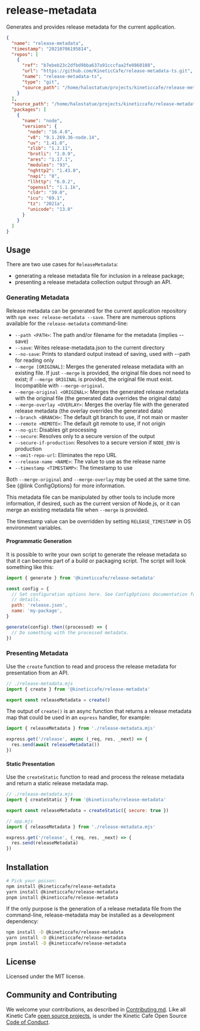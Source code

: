 # release-metadata

Generates and provides release metadata for the current application.

```json
{
  "name": "release-metadata",
  "timestamp": "20210706195814",
  "repos": [
    {
      "ref": "b7ebeb23c2dfbd9bba637a91cccfaa2fe0860108",
      "url": "https://github.com/KineticCafe/release-metadata-ts.git",
      "name": "release-metadata-ts",
      "type": "git",
      "source_path": "/home/halostatue/projects/kineticcafe/release-metadata/release-metadata-ts"
    }
  ],
  "source_path": "/home/halostatue/projects/kineticcafe/release-metadata/release-metadata-ts",
  "packages": [
    {
      "name": "node",
      "versions": {
        "node": "16.4.0",
        "v8": "9.1.269.36-node.14",
        "uv": "1.41.0",
        "zlib": "1.2.11",
        "brotli": "1.0.9",
        "ares": "1.17.1",
        "modules": "93",
        "nghttp2": "1.43.0",
        "napi": "8",
        "llhttp": "6.0.2",
        "openssl": "1.1.1k",
        "cldr": "39.0",
        "icu": "69.1",
        "tz": "2021a",
        "unicode": "13.0"
      }
    }
  ]
}
```

## Usage

There are two use cases for `ReleaseMetadata`:

- generating a release metadata file for inclusion in a release package;
- presenting a release metadata collection output through an API.

### Generating Metadata

Release metadata can be generated for the current application repository with
`npm exec release-metadata --save`. There are numerous options available for the
`release-metadata` command-line:

- `--path <PATH>`: The path and/or filename for the metadata (implies --save)
- `--save`: Writes release-metadata.json to the current directory
- `--no-save`: Prints to standard output instead of saving, used with --path for
  reading only
- `--merge [ORIGINAL]`: Merges the generated release metadata with an existing
  file. If just `--merge` is provided, the original file does not need to exist;
  if `--merge ORIGINAL` is provided, the original file must exist. Incompatible
  with `--merge-original`.
- `--merge-original <ORIGINAL>`: Merges the generated release metadata with the
  original file (the generated data overrides the original data)
- `--merge-overlay <OVERLAY>`: Merges the overlay file with the generated
  release metadata (the overlay overrides the generated data)
- `--branch <BRANCH>`: The default git branch to use, if not main or master
- `--remote <REMOTE>`: The default git remote to use, if not origin
- `--no-git`: Disables git processing
- `--secure`: Resolves only to a secure version of the output
- `--secure-if-production`: Resolves to a secure version if `NODE_ENV` is
  production
- `--omit-repo-url`: Eliminates the repo URL
- `--release-name <NAME>`: The value to use as the release name
- `--timestamp <TIMESTAMP>`: The timestamp to use

Both `--merge-original` and `--merge-overlay` may be used at the same time. See
{@link ConfigOptions} for more information.

This metadata file can be manipulated by other tools to include more
information, if desired, such as the current version of Node.js, or it can
merge an existing metadata file when `--merge` is provided.

The timestamp value can be overridden by setting `RELEASE_TIMESTAMP` in
OS environment variables.

#### Programmatic Generation

It is possible to write your own script to generate the release metadata so that
it can become part of a build or packaging script. The script will look
something like this:

```javascript
import { generate } from '@kineticcafe/release-metadata'

const config = {
  // Set configuration options here. See ConfigOptions documentation for
  // details.
  path: 'release.json',
  name: 'my-package',
}

generate(config).then((processed) => {
  // Do something with the processed metadata.
})
```

### Presenting Metadata

Use the `create` function to read and process the release metadata for
presentation from an API.

```javascript
// ./release-metadata.mjs
import { create } from '@kineticcafe/release-metadata'

export const releaseMetadata = create()
```

The output of `create()` is an async function that returns a release metadata
map that could be used in an `express` handler, for example:

```javascript
import { releaseMetadata } from './release-metadata.mjs'

express.get('/release', async (_req, res, _next) => {
  res.send(await releaseMetadata())
})
```

#### Static Presentation

Use the `createStatic` function to read and process the release metadata and
return a static release metadata map.

```javascript
// ./release-metadata.mjs
import { createStatic } from '@kineticcafe/release-metadata'

export const releaseMetadata = createStatic({ secure: true })

// app.mjs
import { releaseMetadata } from './release-metadata.mjs'

express.get('/release', (_req, res, _next) => {
  res.send(releaseMetadata)
})
```

## Installation

```sh
# Pick your poison:
npm install @kineticcafe/release-metadata
yarn install @kineticcafe/release-metadata
pnpm install @kineticcafe/release-metadata
```

If the only purpose is the generation of a release metadata file from the
command-line, release-metadata may be installed as a development dependency:

```sh
npm install -D @kineticcafe/release-metadata
yarn install -D @kineticcafe/release-metadata
pnpm install -D @kineticcafe/release-metadata
```

## License

Licensed under the MIT license.

## Community and Contributing

We welcome your contributions, as described in [Contributing.md]. Like all
Kinetic Cafe [open source projects], is under the Kinetic Cafe Open Source
[Code of Conduct][kccoc].

[contributing.md]: Contributing.md
[open source projects]: https://github.com/KineticCafe
[kccoc]: https://github.com/KineticCafe/code-of-conduct
